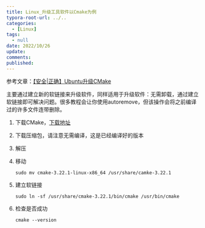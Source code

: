 ```yaml
---
title: Linux_升级工具软件以Cmake为例
typora-root-url: ../..
categories:
  - [Linux]
tags:
  - null 
date: 2022/10/26
update:
comments:
published:
---
```


参考文章：[【安全|正确】Ubuntu升级CMake](https://blog.csdn.net/zzh516451964zzh/article/details/126373715)

主要通过建立新的软链接来升级软件，同样适用于升级软件：无需卸载，通过建立软链接即可解决问题。很多教程会让你使用autoremove，但该操作会将之前编译过的许多文件连带删除。

1. 下载CMake，[下载地址](https://cmake.org/files/)

2. 下载压缩包，请注意无需编译，这是已经编译好的版本

3. 解压

4. 移动

   `sudo mv cmake-3.22.1-linux-x86_64 /usr/share/camke-3.22.1`

5. 建立软链接

   `sudo ln -sf /usr/share/cmake-3.22.1/bin/cmake /usr/bin/cmake `

6. 检查是否成功

   `cmake --version`

